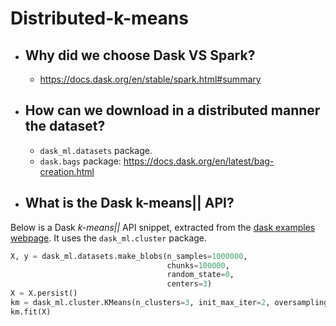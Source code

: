# Distributed-k-means

- ## Why did we choose Dask VS Spark?
  - https://docs.dask.org/en/stable/spark.html#summary
- ## How can we download in a distributed manner the dataset?
  - ``dask_ml.datasets`` package.
  - ``dask.bags`` package: https://docs.dask.org/en/latest/bag-creation.html
- ## What is the Dask k-means|| API?
Below is a Dask _k-means||_ API snippet, extracted from the [dask examples webpage](https://examples.dask.org/machine-learning/training-on-large-datasets.html?highlight=k%20means). It uses the ``dask_ml.cluster`` package.
``` python
X, y = dask_ml.datasets.make_blobs(n_samples=1000000,
                                   chunks=100000,
                                   random_state=0,
                                   centers=3)
X = X.persist()
km = dask_ml.cluster.KMeans(n_clusters=3, init_max_iter=2, oversampling_factor=10)
km.fit(X)
```
